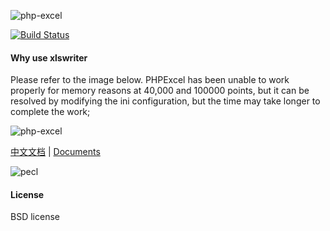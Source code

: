 ![php-excel](https://github.com/viest/php-excel-writer/blob/master/resource/logo.png)

[![Build Status](https://travis-ci.org/viest/php-ext-excel-export.svg?branch=master)](https://travis-ci.org/viest/php-ext-excel-export)

#### Why use xlswriter

Please refer to the image below. PHPExcel has been unable to work properly for memory reasons at 40,000 and 100000 points, but it can be resolved by modifying the ini configuration, but the time may take longer to complete the work;

![php-excel](https://github.com/viest/php-excel-writer/blob/master/resource/performance_comparison.png)

[中文文档](https://github.com/viest/php-ext-excel-export/blob/master/README_zh.md) | [Documents](https://github.com/viest/php-ext-excel-export/wiki)

![pecl](https://github.com/viest/php-excel-writer/blob/master/resource/pecl.png)

#### License

BSD license
